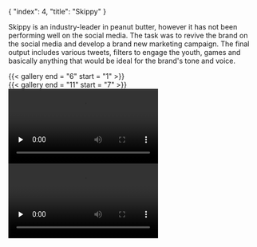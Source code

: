 {
  "index": 4,
  "title": "Skippy"
}

Skippy is an industry-leader in peanut butter, however it has not been performing well on the social media. The task was to revive the brand on the social media and develop a brand new marketing campaign. The final output includes various tweets, filters to engage the youth, games and basically anything that would be ideal for the brand's tone and voice.

<div
  w-flex = "~ wrap"
  w-gap = "5"
  w-m = "t-5"
  w-w = "full">
  <div
    w-w = "full md:gap2">
    {{< gallery end = "6" start = "1" >}}
  </div>
  <div
    w-position = "relative"
    w-w = "full md:gap2">
    {{< gallery end = "11" start = "7" >}}
    <div
      w-position = "absolute left-1/2 top-0"
      w-transform = "~ -translate-x-1/2"
      w-w = "3/4"
      w-z = "1">
      <img
        alt = ""
        src = "/projects/skippy/assets/img12-low.png"
        data-lazy = "/projects/skippy/assets/img12.png"
        w-object = "cover"
        w-transition = "duration-250 ease-in-out filter"
        w-w = "full"/>
    </div>
  </div>
</div>
<div
  w-flex = "~ wrap"
  w-gap = "5"
  w-m = "t-5">
  <video
    controls
    controlsList = "nodownload"
    preload = "none"
    src = "/projects/skippy/assets/vid1.mp4"
    style = "aspect-ratio:9/16"
    w-max-h = "75vh sm:200"
    w-w = "full md:gap2">
  </video>
  <video
    controls
    controlsList = "nodownload"
    preload = "none"
    src = "/projects/skippy/assets/vid2.mp4"
    style = "aspect-ratio:9/16"
    w-max-h = "75vh sm:200"
    w-w = "full md:gap2">
  </video>
</div>